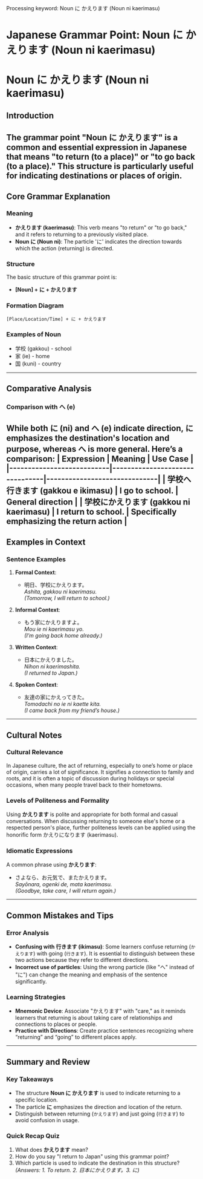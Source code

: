 Processing keyword: Noun に かえります (Noun ni kaerimasu)
# Japanese Grammar Point: Noun に かえります (Noun ni kaerimasu)
# Noun に かえります (Noun ni kaerimasu)
## Introduction
The grammar point "Noun に かえります" is a common and essential expression in Japanese that means "to return (to a place)" or "to go back (to a place)." This structure is particularly useful for indicating destinations or places of origin.
---
## Core Grammar Explanation
### Meaning
- **かえります (kaerimasu)**: This verb means "to return" or "to go back," and it refers to returning to a previously visited place.
- **Noun に (Noun ni)**: The particle 'に' indicates the direction towards which the action (returning) is directed.
### Structure
The basic structure of this grammar point is:
- **[Noun] + に + かえります**
### Formation Diagram
```
[Place/Location/Time] + に + かえります
```
### Examples of Noun
- 学校 (gakkou) - school
- 家 (ie) - home
- 国 (kuni) - country
---
## Comparative Analysis
### Comparison with へ (e)
While both **に (ni)** and **へ (e)** indicate direction, **に** emphasizes the destination's location and purpose, whereas **へ** is more general. Here’s a comparison:
| Expression                | Meaning                        | Use Case                     |
|---------------------------|--------------------------------|------------------------------|
| 学校へ行きます (gakkou e ikimasu) | I go to school.              | General direction             |
| 学校にかえります (gakkou ni kaerimasu) | I return to school.          | Specifically emphasizing the return action |
---
## Examples in Context
### Sentence Examples
1. **Formal Context**:
   - 明日、学校にかえります。  
     *Ashita, gakkou ni kaerimasu.*  
     *(Tomorrow, I will return to school.)*
   
2. **Informal Context**:
   - もう家にかえりますよ。  
     *Mou ie ni kaerimasu yo.*  
     *(I’m going back home already.)*
   
3. **Written Context**:
   - 日本にかえりました。  
     *Nihon ni kaerimashita.*  
     *(I returned to Japan.)*
   
4. **Spoken Context**:
   - 友達の家にかえってきた。  
     *Tomodachi no ie ni kaette kita.*  
     *(I came back from my friend’s house.)*
---
## Cultural Notes
### Cultural Relevance
In Japanese culture, the act of returning, especially to one’s home or place of origin, carries a lot of significance. It signifies a connection to family and roots, and it is often a topic of discussion during holidays or special occasions, when many people travel back to their hometowns.
### Levels of Politeness and Formality
Using **かえります** is polite and appropriate for both formal and casual conversations. When discussing returning to someone else's home or a respected person's place, further politeness levels can be applied using the honorific form かえりになります (kaerimasu).
### Idiomatic Expressions
A common phrase using **かえります**:
- さよなら、お元気で、またかえります。  
  *Sayōnara, ogenki de, mata kaerimasu.*  
  *(Goodbye, take care, I will return again.)*
---
## Common Mistakes and Tips
### Error Analysis
- **Confusing with 行きます (ikimasu)**: Some learners confuse returning (`かえります`) with going (`行きます`). It is essential to distinguish between these two actions because they refer to different directions.
- **Incorrect use of particles**: Using the wrong particle (like "へ" instead of "に") can change the meaning and emphasis of the sentence significantly.
### Learning Strategies
- **Mnemonic Device**: Associate "かえります" with "care," as it reminds learners that returning is about taking care of relationships and connections to places or people.
- **Practice with Directions**: Create practice sentences recognizing where “returning” and “going” to different places apply.
---
## Summary and Review
### Key Takeaways
- The structure **Noun に かえります** is used to indicate returning to a specific location.
- The particle **に** emphasizes the direction and location of the return.
- Distinguish between returning (`かえります`) and just going (`行きます`) to avoid confusion in usage.
### Quick Recap Quiz
1. What does **かえります** mean?
2. How do you say "I return to Japan" using this grammar point?
3. Which particle is used to indicate the destination in this structure? 
*(Answers: 1. To return. 2. 日本にかえります。3. に)*
